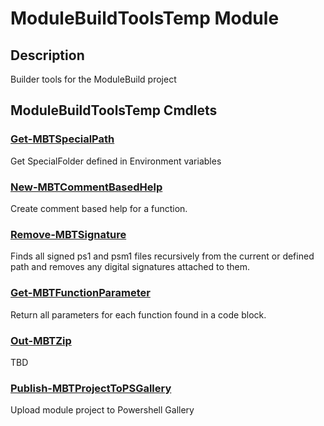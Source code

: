 ﻿---
Module Name: ModuleBuildToolsTemp
Module Guid: c93e4433-f934-4406-8cd7-b96ec67cc04b
Download Help Link: https://www.github.com/justin-p/ModuleBuildToolsTemp/release/ModuleBuildToolsTemp/docs/ModuleBuildToolsTemp.md
Help Version: 0.0.8
Locale: en-US
---

# ModuleBuildToolsTemp Module
## Description
Builder tools for the ModuleBuild project

## ModuleBuildToolsTemp Cmdlets
### [Get-MBTSpecialPath](Get-MBTSpecialPath.md)
Get SpecialFolder defined in Environment variables

### [New-MBTCommentBasedHelp](New-MBTCommentBasedHelp.md)
Create comment based help for a function.

### [Remove-MBTSignature](Remove-MBTSignature.md)
Finds all signed ps1 and psm1 files recursively from the current  or defined path and removes any digital signatures attached to them.

### [Get-MBTFunctionParameter](Get-MBTFunctionParameter.md)
Return all parameters for each function found in a code block.

### [Out-MBTZip](Out-MBTZip.md)
TBD

### [Publish-MBTProjectToPSGallery](Publish-MBTProjectToPSGallery.md)
Upload module project to Powershell Gallery


